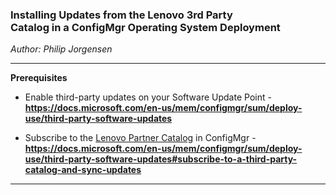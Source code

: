 ### Installing Updates from the Lenovo 3rd Party <br> Catalog in a ConfigMgr Operating System Deployment
*Author: Philip Jorgensen*

---

**Prerequisites**
- Enable third-party updates on your Software Update Point - **https://docs.microsoft.com/en-us/mem/configmgr/sum/deploy-use/third-party-software-updates**

- Subscribe to the [Lenovo Partner Catalog](https://blog.lenovocdrt.com/#/2020/lucv3) in ConfigMgr - **https://docs.microsoft.com/en-us/mem/configmgr/sum/deploy-use/third-party-software-updates#subscribe-to-a-third-party-catalog-and-sync-updates**

---

